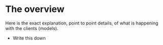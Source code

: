 # The overview

Here is the exact explanation, point to point details, of what is happening with the clients (models).

- Write this down